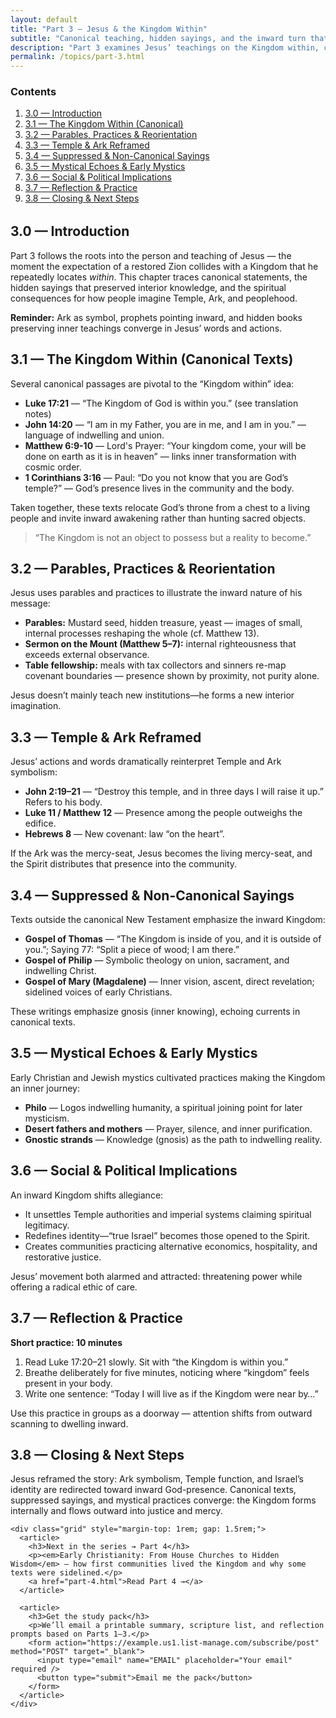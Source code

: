 ```yaml
---
layout: default
title: "Part 3 — Jesus & the Kingdom Within"
subtitle: "Canonical teaching, hidden sayings, and the inward turn that redefined Temple, Ark, and Israel"
description: "Part 3 examines Jesus’ teachings on the Kingdom within, canonical and suppressed texts."
permalink: /topics/part-3.html
---
```


<section class="container content">
  <!-- Table of contents -->
  <nav aria-label="Table of contents" style="margin-bottom: 2rem;">
    <h3>Contents</h3>
    <ol>
      <li><a href="#intro">3.0 — Introduction</a></li>
      <li><a href="#kingdom-within">3.1 — The Kingdom Within (Canonical)</a></li>
      <li><a href="#parables-practices">3.2 — Parables, Practices & Reorientation</a></li>
      <li><a href="#temple-ark-reframe">3.3 — Temple & Ark Reframed</a></li>
      <li><a href="#suppressed-teachings">3.4 — Suppressed & Non-Canonical Sayings</a></li>
      <li><a href="#mystical-echoes">3.5 — Mystical Echoes & Early Mystics</a></li>
      <li><a href="#implications">3.6 — Social & Political Implications</a></li>
      <li><a href="#practice">3.7 — Reflection & Practice</a></li>
      <li><a href="#closing">3.8 — Closing & Next Steps</a></li>
    </ol>
  </nav>

  <!-- 3.0 -->
  <section id="intro" class="content">
    <h2>3.0 — Introduction</h2>
    <p>
      Part 3 follows the roots into the person and teaching of Jesus — the
      moment the expectation of a restored Zion collides with a Kingdom that he
      repeatedly locates <em>within</em>. This chapter traces canonical
      statements, the hidden sayings that preserved interior knowledge, and the
      spiritual consequences for how people imagine Temple, Ark, and peoplehood.
    </p>
    <p class="note">
      <strong>Reminder:</strong> Ark as symbol, prophets pointing inward, and
      hidden books preserving inner teachings converge in Jesus’ words and actions.
    </p>
  </section>

  <!-- 3.1 -->
  <section id="kingdom-within" class="content">
    <h2>3.1 — The Kingdom Within (Canonical Texts)</h2>
    <p>Several canonical passages are pivotal to the “Kingdom within” idea:</p>
    <ul>
      <li><strong>Luke 17:21</strong> — “The Kingdom of God is within you.” (<span title="Alternate translations: 'among you' or 'in your midst'">see translation notes</span>)</li>
      <li><strong>John 14:20</strong> — “I am in my Father, you are in me, and I am in you.” — language of indwelling and union.</li>
      <li><strong>Matthew 6:9-10</strong> — Lord's Prayer: “Your kingdom come, your will be done on earth as it is in heaven” — links inner transformation with cosmic order.</li>
      <li><strong>1 Corinthians 3:16</strong> — Paul: “Do you not know that you are God’s temple?” — God’s presence lives in the community and the body.</li>
    </ul>
    <p>
      Taken together, these texts relocate God’s throne from a chest to a living people and invite inward awakening rather than hunting sacred objects.
    </p>
    <blockquote>“The Kingdom is not an object to possess but a reality to become.”</blockquote>
  </section>

  <!-- 3.2 -->
  <section id="parables-practices" class="content">
    <h2>3.2 — Parables, Practices & Reorientation</h2>
    <p>Jesus uses parables and practices to illustrate the inward nature of his message:</p>
    <ul>
      <li><strong>Parables:</strong> Mustard seed, hidden treasure, yeast — images of small, internal processes reshaping the whole (cf. <span title="Matthew 13">Matthew 13</span>).</li>
      <li><strong>Sermon on the Mount (Matthew 5–7):</strong> internal righteousness that exceeds external observance.</li>
      <li><strong>Table fellowship:</strong> meals with tax collectors and sinners re-map covenant boundaries — presence shown by proximity, not purity alone.</li>
    </ul>
    <p class="note">Jesus doesn’t mainly teach new institutions—he forms a new interior imagination.</p>
  </section>

  <!-- 3.3 -->
  <section id="temple-ark-reframe" class="content">
    <h2>3.3 — Temple & Ark Reframed</h2>
    <p>Jesus’ actions and words dramatically reinterpret Temple and Ark symbolism:</p>
    <ul>
      <li><strong>John 2:19–21</strong> — “Destroy this temple, and in three days I will raise it up.” Refers to his body.</li>
      <li><strong>Luke 11 / Matthew 12</strong> — Presence among the people outweighs the edifice.</li>
      <li><strong>Hebrews 8</strong> — New covenant: law “on the heart”.</li>
    </ul>
    <p>If the Ark was the mercy-seat, Jesus becomes the living mercy-seat, and the Spirit distributes that presence into the community.</p>
  </section>

  <!-- 3.4 -->
  <section id="suppressed-teachings" class="content">
    <h2>3.4 — Suppressed & Non-Canonical Sayings</h2>
    <p>Texts outside the canonical New Testament emphasize the inward Kingdom:</p>
    <ul>
      <li><strong>Gospel of Thomas</strong> — “The Kingdom is inside of you, and it is outside of you.”; Saying 77: “Split a piece of wood; I am there.”</li>
      <li><strong>Gospel of Philip</strong> — Symbolic theology on union, sacrament, and indwelling Christ.</li>
      <li><strong>Gospel of Mary (Magdalene)</strong> — Inner vision, ascent, direct revelation; sidelined voices of early Christians.</li>
    </ul>
    <p class="note">These writings emphasize gnosis (inner knowing), echoing currents in canonical texts.</p>
  </section>

  <!-- 3.5 -->
  <section id="mystical-echoes" class="content">
    <h2>3.5 — Mystical Echoes & Early Mystics</h2>
    <p>Early Christian and Jewish mystics cultivated practices making the Kingdom an inner journey:</p>
    <ul>
      <li><strong>Philo</strong> — Logos indwelling humanity, a spiritual joining point for later mysticism.</li>
      <li><strong>Desert fathers and mothers</strong> — Prayer, silence, and inner purification.</li>
      <li><strong>Gnostic strands</strong> — Knowledge (gnosis) as the path to indwelling reality.</li>
    </ul>
  </section>

  <!-- 3.6 -->
  <section id="implications" class="content">
    <h2>3.6 — Social & Political Implications</h2>
    <p>An inward Kingdom shifts allegiance:</p>
    <ul>
      <li>It unsettles Temple authorities and imperial systems claiming spiritual legitimacy.</li>
      <li>Redefines identity—“true Israel” becomes those opened to the Spirit.</li>
      <li>Creates communities practicing alternative economics, hospitality, and restorative justice.</li>
    </ul>
    <p class="note">Jesus’ movement both alarmed and attracted: threatening power while offering a radical ethic of care.</p>
  </section>

  <!-- 3.7 -->
  <section id="practice" class="content">
    <h2>3.7 — Reflection & Practice</h2>
    <div class="grid">
      <article class="note">
        <strong>Short practice: 10 minutes</strong>
        <ol>
          <li>Read <span title="Luke 17:20–21">Luke 17:20–21</span> slowly. Sit with “the Kingdom is within you.”</li>
          <li>Breathe deliberately for five minutes, noticing where “kingdom” feels present in your body.</li>
          <li>Write one sentence: “Today I will live as if the Kingdom were near by…”</li>
        </ol>
      </article>
      <article>
        <p>Use this practice in groups as a doorway — attention shifts from outward scanning to dwelling inward.</p>
      </article>
    </div>
  </section>

  <!-- 3.8 -->
  <section id="closing" class="content">
    <h2>3.8 — Closing & Next Steps</h2>
    <p>
      Jesus reframed the story: Ark symbolism, Temple function, and Israel’s identity are redirected toward inward God-presence. Canonical texts, suppressed sayings, and mystical practices converge: the Kingdom forms internally and flows outward into justice and mercy.
    </p>

    <div class="grid" style="margin-top: 1rem; gap: 1.5rem;">
      <article>
        <h3>Next in the series → Part 4</h3>
        <p><em>Early Christianity: From House Churches to Hidden Wisdom</em> — how first communities lived the Kingdom and why some texts were sidelined.</p>
        <a href="part-4.html">Read Part 4 →</a>
      </article>

      <article>
        <h3>Get the study pack</h3>
        <p>We’ll email a printable summary, scripture list, and reflection prompts based on Parts 1–3.</p>
        <form action="https://example.us1.list-manage.com/subscribe/post" method="POST" target="_blank">
          <input type="email" name="EMAIL" placeholder="Your email" required />
          <button type="submit">Email me the pack</button>
        </form>
      </article>
    </div>

  </section>
</section>
